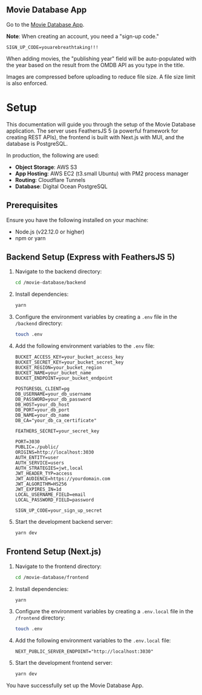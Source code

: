 ## Movie Database App

Go to the [Movie Database App](https://movie.alanrayelangos.cloud/).

**Note**: When creating an account, you need a "sign-up code."

```SIGN_UP_CODE=youarebreathtaking!!!```

When adding movies, the "publishing year" field will be auto-populated with the year based on the result from the OMDB API as you type in the title.

Images are compressed before uploading to reduce file size. A file size limit is also enforced.

# Setup

This documentation will guide you through the setup of the Movie Database application. The server uses FeathersJS 5 (a powerful framework for creating REST APIs), the frontend is built with Next.js with MUI, and the database is PostgreSQL.

In production, the following are used:
- **Object Storage**: AWS S3
- **App Hosting**: AWS EC2 (t3.small Ubuntu) with PM2 process manager
- **Routing**: Cloudflare Tunnels
- **Database**: Digital Ocean PostgreSQL

## Prerequisites

Ensure you have the following installed on your machine:
- Node.js (v22.12.0 or higher)
- npm or yarn

## Backend Setup (Express with FeathersJS 5)

1. Navigate to the backend directory:
    ```sh
    cd /movie-database/backend
    ```

2. Install dependencies:
    ```sh
    yarn
    ```

3. Configure the environment variables by creating a `.env` file in the `/backend` directory:
    ```sh
    touch .env
    ```

4. Add the following environment variables to the `.env` file:
    ```env
    BUCKET_ACCESS_KEY=your_bucket_access_key
    BUCKET_SECRET_KEY=your_bucket_secret_key
    BUCKET_REGION=your_bucket_region
    BUCKET_NAME=your_bucket_name
    BUCKET_ENDPOINT=your_bucket_endpoint

    POSTGRESQL_CLIENT=pg
    DB_USERNAME=your_db_username
    DB_PASSWORD=your_db_password
    DB_HOST=your_db_host
    DB_PORT=your_db_port
    DB_NAME=your_db_name
    DB_CA="your_db_ca_certificate"

    FEATHERS_SECRET=your_secret_key

    PORT=3030
    PUBLIC=./public/
    ORIGINS=http://localhost:3030
    AUTH_ENTITY=user
    AUTH_SERVICE=users
    AUTH_STRATEGIES=jwt,local
    JWT_HEADER_TYP=access
    JWT_AUDIENCE=https://yourdomain.com
    JWT_ALGORITHM=HS256
    JWT_EXPIRES_IN=1d
    LOCAL_USERNAME_FIELD=email
    LOCAL_PASSWORD_FIELD=password

    SIGN_UP_CODE=your_sign_up_secret
    ```

5. Start the development backend server:
    ```sh
    yarn dev
    ```

## Frontend Setup (Next.js)

1. Navigate to the frontend directory:
    ```sh
    cd /movie-database/frontend
    ```

2. Install dependencies:
    ```sh
    yarn
    ```

3. Configure the environment variables by creating a `.env.local` file in the `/frontend` directory:
    ```sh
    touch .env
    ```

4. Add the following environment variables to the `.env.local` file:
    ```env
    NEXT_PUBLIC_SERVER_ENDPOINT="http://localhost:3030"
    ```

5. Start the development frontend server:
    ```sh
    yarn dev
    ```

You have successfully set up the Movie Database App.
